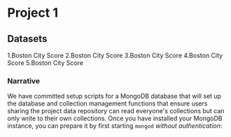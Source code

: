 # Project 1

## Datasets 

1.Boston City Score
2.Boston City Score
3.Boston City Score
4.Boston City Score
5.Boston City Score

### Narrative

We have committed setup scripts for a MongoDB database that will set up the database and collection management functions that ensure users sharing the project data repository can read everyone's collections but can only write to their own collections. Once you have installed your MongoDB instance, you can prepare it by first starting `mongod` _without authentication_:
